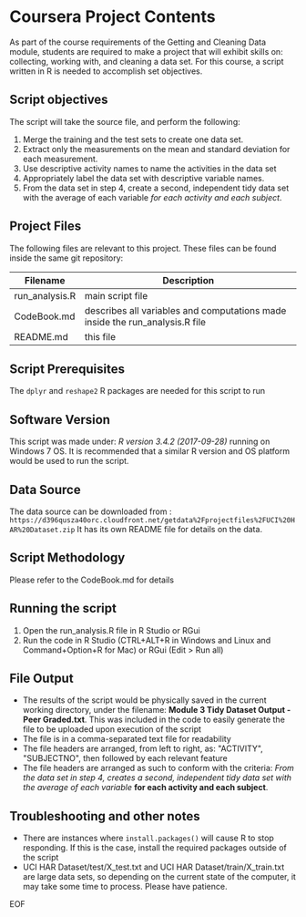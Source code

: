 # Coursera Project Contents

As part of the course requirements of the Getting and Cleaning Data module, students are required to make a project that will exhibit skills on:
collecting, working with, and cleaning a data set.  For this course, a script written in R is needed to accomplish set objectives.

## Script objectives
The script will take the source file, and perform the following:
1. Merge the training and the test sets to create one data set.
2. Extract only the measurements on the mean and standard deviation for each 
   measurement.
3. Use descriptive activity names to name the activities in the data set
4. Appropriately label the data set with descriptive variable names.
5. From the data set in step 4, create a second, independent tidy data set 
   with the average of each variable *for each activity and each subject*.

## Project Files
The following files are relevant to this project.  These files can be found inside the same git repository:

Filename | Description
 --- | --- 
run_analysis.R | main script file
CodeBook.md | describes all variables and computations made inside the run_analysis.R file
README.md | this file

## Script Prerequisites
The `dplyr` and `reshape2` R packages are needed for this script to run

## Software Version
This script was made under: *R version 3.4.2 (2017-09-28)* running on Windows 7 OS.
It is recommended that a similar R version and OS platform would be used to run the script.

## Data Source
The data source can be downloaded from : `https://d396qusza40orc.cloudfront.net/getdata%2Fprojectfiles%2FUCI%20HAR%20Dataset.zip`
It has its own  README file for details on the data.

## Script Methodology
Please refer to the CodeBook.md for details

## Running the script
1. Open the run_analysis.R file in R Studio or RGui
2. Run the code in R Studio (CTRL+ALT+R in Windows and Linux and Command+Option+R for Mac) or RGui (Edit > Run all)

## File Output 
- The results of the script would be physically saved in the current working directory, under the filename: **Module 3 Tidy Dataset Output - Peer Graded.txt**.  This was included in the code to easily generate the file to be uploaded upon execution of the script
- The file is in a comma-separated text file for readability
- The file headers are arranged, from left to right,  as: "ACTIVITY", "SUBJECTNO", then followed by each relevant feature
- The file headers are arranged as such to conform with the criteria: *From the data set in step 4, creates a second, independent tidy data set with the average of each variable* **for each activity and each subject**.

## Troubleshooting and other notes
- There are instances where `install.packages()` will cause R to stop responding.  If this is the case, install the required packages outside of the script
- UCI HAR Dataset/test/X_test.txt and UCI HAR Dataset/train/X_train.txt are large data sets, so depending on the current state of the computer, it may take some time to process.  Please have patience.

EOF
